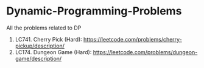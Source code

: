 # Dynamic-Programming-Problems
All the problems related to DP
1. LC741. Cherry Pick (Hard): https://leetcode.com/problems/cherry-pickup/description/
2. LC174. Dungeon Game (Hard): https://leetcode.com/problems/dungeon-game/description/
